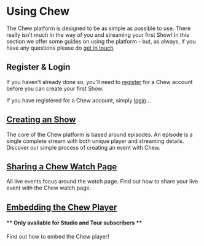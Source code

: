 # Using Chew

The Chew platform is designed to be as simple as possible to use. There really isn't much in the way of you and streaming your first Show! In this section we offer some guides on using the platform - but, as always, if you have any questions please do [get in touch](http://chew.tv/guide/help_and_support)

## Register & Login

If you haven't already done so, you'll need to [register](http://app.chew.tv/register) for a Chew account before you can create your first Show. 

If you have registered for a Chew account, simply [login](http://app.chew.tv/login)... 

## [Creating an Show](http://chew.tv/guide/using_chew/creating_an_episode)

The core of the Chew platform is based around episodes. An episode is a single complete stream with both unique player and streaming details. Discover our simple process of creating an event with Chew.

## [Sharing a Chew Watch Page](http://chew.tv/guide/using_chew/sharing_a_chew_watch_page)

All live events focus around the watch page. Find out how to share your live event with the Chew watch page.

## [Embedding the Chew Player](http://chew.tv/guide/using_chew/embedding_a_chew_player)

#### ** Only available for Studio and Tour subscribers **

Find out how to embed the Chew player!